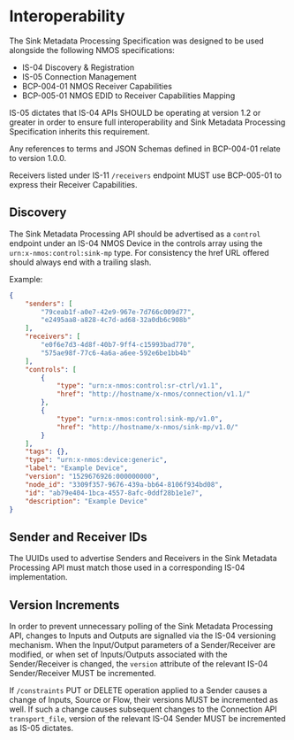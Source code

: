 # Interoperability

The Sink Metadata Processing Specification was designed to be used alongside the following NMOS specifications:

* IS-04 Discovery & Registration
* IS-05 Connection Management
* BCP-004-01 NMOS Receiver Capabilities
* BCP-005-01 NMOS EDID to Receiver Capabilities Mapping

IS-05 dictates that IS-04 APIs SHOULD be operating at version 1.2 or greater in order to ensure full interoperability and Sink Metadata Processing Specification inherits this requirement.

Any references to terms and JSON Schemas defined in BCP-004-01 relate to version 1.0.0.

Receivers listed under IS-11 `/receivers` endpoint MUST use BCP-005-01 to express their Receiver Capabilities.

## Discovery

The Sink Metadata Processing API should be advertised as a `control` endpoint under an IS-04 NMOS Device in the controls array using the `urn:x-nmos:control:sink-mp` type. For consistency the href URL offered should always end with a trailing slash.

Example:

```json
{
    "senders": [
        "79ceab1f-a0e7-42e9-967e-7d766c009d77",
        "e2495aa8-a828-4c7d-ad68-32a0db6c908b"
    ],
    "receivers": [
        "e0f6e7d3-4d8f-40b7-9ff4-c15993bad770",
        "575ae98f-77c6-4a6a-a6ee-592e6be1bb4b"
    ],
    "controls": [
        {
            "type": "urn:x-nmos:control:sr-ctrl/v1.1",
            "href": "http://hostname/x-nmos/connection/v1.1/"
        },
        {
            "type": "urn:x-nmos:control:sink-mp/v1.0",
            "href": "http://hostname/x-nmos/sink-mp/v1.0/"
        }
    ],
    "tags": {},
    "type": "urn:x-nmos:device:generic",
    "label": "Example Device",
    "version": "1529676926:000000000",
    "node_id": "3309f357-9676-439a-bb64-8106f934bd08",
    "id": "ab79e404-1bca-4557-8afc-0ddf28b1e1e7",
    "description": "Example Device"
}
```

## Sender and Receiver IDs

The UUIDs used to advertise Senders and Receivers in the Sink Metadata Processing API must match those used in a corresponding IS-04 implementation.

## Version Increments

In order to prevent unnecessary polling of the Sink Metadata Processing API, changes to Inputs and Outputs are signalled via the IS-04 versioning mechanism. When the Input/Output parameters of a Sender/Receiver are modified, or when set of Inputs/Outputs associated with the Sender/Receiver is changed, the `version` attribute of the relevant IS-04 Sender/Receiver MUST be incremented.

If `/constraints` PUT or DELETE operation applied to a Sender causes a change of Inputs, Source or Flow, their versions MUST be incremented as well. If such a change causes subsequent changes to the Connection API `transport_file`, version of the relevant IS-04 Sender MUST be incremented as IS-05 dictates.
